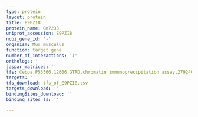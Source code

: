 ```yaml
---
type: protein
layout: protein
title: E9PZI8
protein_name: Gm7233
uniprot_accession: E9PZI8
ncbi_gene_id: '-'
organism: Mus musculus
function: target gene
number_of_interactions: '1'
orthologs: ''
jaspar_matrices: ''
tfs: Cebpa,P53566,12606,GTRD,chromatin immunoprecipitation assay,27924024%5Buid%5D,No
targets: ''
tfs_download: tfs_of_E9PZI8.tsv
targets_download: ''
bindingSites_download: ''
binding_sites_ls: ''

---
```

